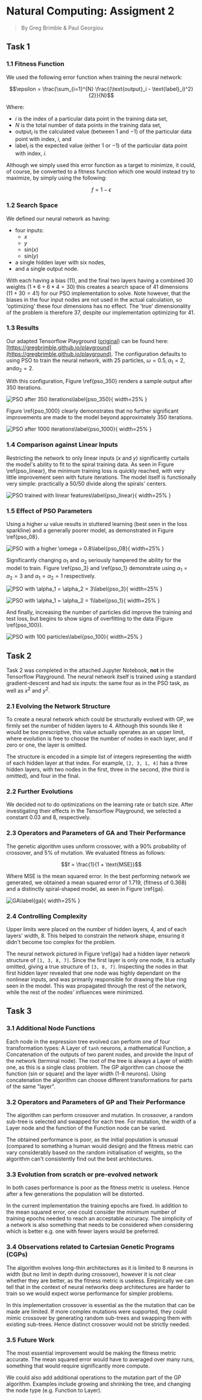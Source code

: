 # Natural Computing: Assigment 2

> By Greg Brimble & Paul Georgiou

## Task 1

### 1.1 Fitness Function

We used the following error function when training the neural network:

$$\epsilon = \frac{\sum_{i=1}^{N} \frac{(\text{output}_i - \text{label}_i)^2}{2}}{N}$$

Where:

- $i$ is the index of a particular data point in the training data set,
- $N$ is the total number of data points in the training data set,
- $\text{output}_i$ is the calculated value (between $1$ and $-1$) of the particular data point with index, $i$, and
- $\text{label}_i$ is the expected value (either $1$ or $-1$) of the particular data point with index, $i$.

Although we simply used this error function as a target to minimize, it could, of course, be converted to a fitness function which one would instead try to maximize, by simply using the following:

$$f = 1 - \epsilon$$

### 1.2 Search Space

We defined our neural network as having:

- four inputs:
  - $x$
  - $y$
  - $\text{sin}(x)$
  - $\text{sin}(y)$
- a single hidden layer with six nodes,
- and a single output node.

With each having a bias (11), and the final two layers having a combined 30 weights ($1 * 6 + 6 * 4 = 30$) this creates a search space of 41 dimensions ($11 + 30 = 41$) for our PSO implementation to solve. Note however, that the biases in the four input nodes are not used in the actual calculation, so 'optimizing' these four dimensions has no effect. The 'true' dimensionality of the problem is therefore 37, despite our implementation optimizing for 41.

### 1.3 Results

Our adapted Tensorflow Playground ([original](https://playground.tensorflow.org/)) can be found here: [https://gregbrimble.github.io/playground](https://gregbrimble.github.io/playground). The configuration defaults to using PSO to train the neural network, with 25 particles, $\omega = 0.5, \alpha_1 = 2, \text{and} \alpha_2 = 2$.

With this configuration, Figure \ref{pso_350} renders a sample output after 350 iterations.

![PSO after 350 iterations\label{pso_350}](./assets/pso_25_05_2_2_350.png){ width=25% }

Figure \ref{pso_1000} clearly demonstrates that no further significant improvements are made to the model beyond approximately 350 iterations.

![PSO after 1000 iterations\label{pso_1000}](./assets/pso_25_05_2_2_1000.png){ width=25% }

### 1.4 Comparison against Linear Inputs

Restricting the network to only linear inputs ($x$ and $y$) significantly curtails the model's ability to fit to the spiral training data. As seen in Figure \ref{pso_linear}, the minimum training loss is quickly reached, with very little improvement seen with future iterations. The model itself is functionally very simple: practically a 50/50 divide along the spirals' centers.

![PSO trained with linear features\label{pso_linear}](./assets/pso_25_05_2_2_350_linear.png){ width=25% }

### 1.5 Effect of PSO Parameters

Using a higher $\omega$ value results in stuttered learning (best seen in the loss sparkline) and a generally poorer model, as demonstrated in Figure \ref{pso_08}.

![PSO with a higher $\omega = 0.8$\label{pso_08}](./assets/pso_25_08_2_2_350.png){ width=25% }

Significantly changing $\alpha_1$ and $\alpha_2$ seriously hampered the ability for the model to train. Figure \ref{pso_3} and \ref{pso_1} demonstrate using $\alpha_1 = \alpha_2 = 3$ and $\alpha_1 = \alpha_2 = 1$ respectively.

![PSO with $\alpha_1 = \alpha_2 = 3$\label{pso_3}](./assets/pso_25_05_3_3_350.png){ width=25% }

![PSO with $\alpha_1 = \alpha_2 = 1$\label{pso_1}](./assets/pso_25_05_1_1_350.png){ width=25% }

And finally, increasing the number of particles did improve the training and test loss, but begins to show signs of overfitting to the data (Figure \ref{pso_100}).

![PSO with 100 particles\label{pso_100}](./assets/pso_100_05_2_2_350.png){ width=25% }

## Task 2

Task 2 was completed in the attached Jupyter Notebook, **not** in the Tensorflow Playground. The neural network itself is trained using a standard gradient-descent and had six inputs: the same four as in the PSO task, as well as $x^2$ and $y^2$.

### 2.1 Evolving the Network Structure

To create a neural network which could be structurally evolved with GP, we firmly set the number of hidden layers to 4. Although this sounds like it would be too prescriptive, this value actually operates as an upper limit, where evolution is free to choose the number of nodes in each layer, and if zero or one, the layer is omitted.

The structure is encoded in a simple list of integers representing the width of each hidden layer at that index. For example,
`[2, 3, 1, 4]` has a three hidden layers, with two nodes in the first, three in the second, (the third is omitted), and four in the final.

### 2.2 Further Evolutions

We decided not to do optimizations on the learning rate or batch size. After investigating their effects in the Tensorflow Playground, we selected a constant 0.03 and 8, respectively.

### 2.3 Operators and Parameters of GA and Their Performance

The genetic algorithm uses uniform crossover, with a 90% probability of crossover, and 5% of mutation. We evaluated fitness as follows:

$$f = \frac{1}{1 + \text{MSE}}$$

Where MSE is the mean squared error. In the best performing network we generated, we obtained a mean squared error of 1.719, (fitness of 0.368) and a distinctly spiral-shaped model, as seen in Figure \ref{ga}.

![GA\label{ga}](./assets/ga.png){ width=25% }

### 2.4 Controlling Complexity

Upper limits were placed on the number of hidden layers, 4, and of each layers' width, 8. This helped to constrain the network shape, ensuring it didn't become too complex for the problem.

The neural network pictured in Figure \ref{ga} had a hidden layer network structure of `[1, 3, 8, 7]`. Since the first layer is only one node, it is actually omitted, giving a true structure of `[3, 8, 7]`. Inspecting the nodes in that first hidden layer revealed that one node was highly dependant on the nonlinear inputs, and was primarily responsible for drawing the blue ring seen in the model. This was propagated through the rest of the network, while the rest of the nodes' influences were minimized.

## Task 3

### 3.1 Additional Node Functions

Each node in the expression tree evolved can perform one of four transformation types: A Layer of `tanh` neurons, a mathematical Function, a Concatenation of the outputs of two parent nodes, and provide the Input of the network (terminal node). The root of the tree is always a Layer of width one, as this is a single class problem. The GP  algorithm can choose the function (sin or square) and the layer width (1-8 neurons). Using concatenation the algorithm can choose different transformations for parts of the same "layer".

### 3.2 Operators and Parameters of GP and Their Performance

The algorithm can perform crossover and mutation. In crossover, a random sub-tree is selected and swapped for each tree. For mutation, the width of a Layer node and the function of the Function node can be varied.

The obtained performance is poor, as the initial population is unusual (compared to something a human would design) and the fitness metric can vary considerably based on the random initialisation of weights, so the algorithm can't consistently find out the best architectures.

### 3.3 Evolution from scratch or pre-evolved network

In both cases performance is poor as the fitness metric is useless. Hence after a few generations the population will be distorted.

In the current implementation the training epochs are fixed. In addition to the mean squared error, one could consider the minimum number of training epochs needed to reach an acceptable accuracy. The simplicity of a network is also something that needs to be considered when considering which is better e.g. one with fewer layers would be preferred.

### 3.4 Observations related to Cartesian Genetic Programs (CGPs)

The algorithm evolves long-thin architectures as it is limited to 8 neurons in width (but no limit in depth during crossover), however it is not clear whether they are better, as the fitness metric is useless. Empirically we can tell that in the context of neural networks deep architectures are harder to train so we would expect worse performance for simpler problems.

In this implementation crossover is essential as the the mutation that can be made are limited. If more complex mutations were supported, they could mimic crossover by generating random sub-trees and swapping them with existing sub-trees. Hence distinct crossover would not be strictly needed.

### 3.5 Future Work

The most essential improvement would be making the fitness metric accurate. The mean squared error would have to averaged over many runs, something that would require significantly more compute.

We could also add additional operations to the mutation part of the GP algorithm. Examples include growing and shrinking the tree, and changing the node type (e.g. Function to Layer).